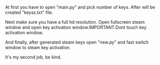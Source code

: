 At first you have to open "main.py" and pick number of keys. After will be created "keyss.txt" file.

Next make sure you have a full hd resolution. Open fullscreen steam window and open key activation window.IMPORTANT.Dont touch key activation window.

And finally, after generated steam keys open "new.py" and fast switch window to steam key activation.

It's my second job, be kind.

